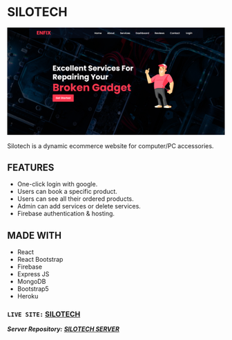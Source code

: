 # SILOTECH

![SILOTECH](https://raw.githubusercontent.com/mekaiser/enfix-client/main/src/images/enfix.png)

Silotech is a dynamic ecommerce website for computer/PC accessories.

## FEATURES

- One-click login with google.
- Users can book a specific product.
- Users can see all their ordered products.
- Admin can add services or delete services.
- Firebase authentication & hosting.

## MADE WITH

- React
- React Bootstrap
- Firebase
- Express JS
- MongoDB
- Bootstrap5
- Heroku

### `LIVE SITE:` [SILOTECH](https://silotech-shop.web.app/)

**_Server Repository:_** **_[SILOTECH SERVER](https://github.com/mekaiser/silotech-server)_**
